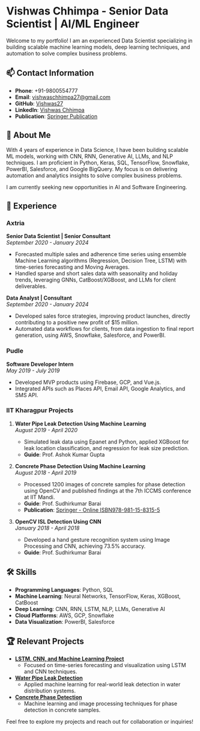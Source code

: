 # Vishwas Chhimpa - Senior Data Scientist | AI/ML Engineer

Welcome to my portfolio! I am an experienced Data Scientist specializing in building scalable machine learning models, deep learning techniques, and automation to solve complex business problems.

## 📫 Contact Information
- **Phone**: +91-9800554777
- **Email**: [vishwaschhimpa27@gmail.com](mailto:vishwaschhimpa27@gmail.com)
- **GitHub**: [Vishwas27](https://github.com/Vishwas27)
- **LinkedIn**: [Vishwas Chhimpa](https://linkedin.com/in/vishwas-chhimpa)
- **Publication**: [Springer Publication](https://link.springer.com)

## 🧠 About Me
With 4 years of experience in Data Science, I have been building scalable ML models, working with CNN, RNN, Generative AI, LLMs, and NLP techniques. I am proficient in Python, Keras, SQL, TensorFlow, Snowflake, PowerBI, Salesforce, and Google BigQuery. My focus is on delivering automation and analytics insights to solve complex business problems.

I am currently seeking new opportunities in AI and Software Engineering.

## 💼 Experience

### **Axtria**  
**Senior Data Scientist | Senior Consultant**  
*September 2020 - January 2024*  
- Forecasted multiple sales and adherence time series using ensemble Machine Learning algorithms (Regression, Decision Tree, LSTM) with time-series forecasting and Moving Averages.
- Handled sparse and short sales data with seasonality and holiday trends, leveraging GNNs, CatBoost/XGBoost, and LLMs for client deliverables.

**Data Analyst | Consultant**  
*September 2020 - January 2024*  
- Developed sales force strategies, improving product launches, directly contributing to a positive new profit of $15 million.
- Automated data workflows for clients, from data ingestion to final report generation, using AWS, Snowflake, Salesforce, and PowerBI.

### **Pudle**  
**Software Developer Intern**  
*May 2019 - July 2019*  
- Developed MVP products using Firebase, GCP, and Vue.js.
- Integrated APIs such as Places API, Email API, Google Analytics, and SMS API.

### **IIT Kharagpur Projects**  
1. **Water Pipe Leak Detection Using Machine Learning**  
   *August 2019 - April 2020*  
   - Simulated leak data using Epanet and Python, applied XGBoost for leak location classification, and regression for leak size prediction.  
   - **Guide**: Prof. Ashok Kumar Gupta

2. **Concrete Phase Detection Using Machine Learning**  
   *August 2018 - April 2019*  
   - Processed 1200 images of concrete samples for phase detection using OpenCV and published findings at the 7th ICCMS conference at IIT Mandi.  
   - **Guide**: Prof. Sudhirkumar Barai  
   - **Publication**: [Springer - Online ISBN978-981-15-8315-5](https://link.springer.com)

3. **OpenCV ISL Detection Using CNN**  
   *January 2018 - April 2018*  
   - Developed a hand gesture recognition system using Image Processing and CNN, achieving 73.5% accuracy.  
   - **Guide**: Prof. Sudhirkumar Barai

## 🛠️ Skills
- **Programming Languages**: Python, SQL
- **Machine Learning**: Neural Networks, TensorFlow, Keras, XGBoost, CatBoost
- **Deep Learning**: CNN, RNN, LSTM, NLP, LLMs, Generative AI
- **Cloud Platforms**: AWS, GCP, Snowflake
- **Data Visualization**: PowerBI, Salesforce

## 🏆 Relevant Projects
- **[LSTM, CNN, and Machine Learning Project](https://github.com/Vishwas27/lstm-cnn-project)**
  - Focused on time-series forecasting and visualization using LSTM and CNN techniques.
- **[Water Pipe Leak Detection](https://github.com/Vishwas27/leak-detection)**
  - Applied machine learning for real-world leak detection in water distribution systems.
- **[Concrete Phase Detection](https://github.com/Vishwas27/concrete-detection)**
  - Machine learning and image processing techniques for phase detection in concrete samples.

Feel free to explore my projects and reach out for collaboration or inquiries!
